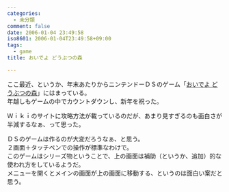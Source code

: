```yaml
---
categories:
  - 未分類
comment: false
date: 2006-01-04 23:49:58
iso8601: 2006-01-04T23:49:58+09:00
tags:
  - game
title: おいでよ どうぶつの森

---
```


<div class="entry-body">
  <p>ここ最近、というか、年末あたりからニンテンドーＤＳのゲーム「<a href="http://www.nintendo.co.jp/ds/admj/">おいでよ どうぶつの森</a>」にはまっている。<br />
    年越しもゲームの中でカウントダウンし、新年を祝った。</p>

  <p>Ｗｉｋｉのサイトに攻略方法が載っているのだが、あまり見すぎるのも面白さが半減するなぁ、って思った。</p>

  <p>ＤＳのゲームは作るのが大変だろうなぁ、と思う。<br />
    ２画面＋タッチペンでの操作が標準なわけで。<br />
    このゲームはシリーズ物ということで、上の画面は補助（というか、追加）的な使われ方をしているようだ。<br />
    メニューを開くとメインの画面が上の画面に移動する、というのは面白い案だと思う。</p>
</div>
